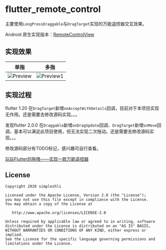 # flutter_remote_control

主要使用`LongPressDraggable`与`DragTarget`实现的万能遥控器交互效果。

Android 原生实现版本：[RemoteControlView](https://github.com/simplezhli/RemoteControlView)

## 实现效果

| 单指 | 多指 |
| :---------------------------: | :-----------------------------: |
| ![Preview](./preview/preview.gif)    |  ![Preview1](./preview/preview1.gif)    |

## 实现过程

flutter 1.20 在`DragTarget`新增`onAcceptWithDetails`回调，目前对于本项目实现无作用。还是需要去修改源码实现。。。

发现flutter 2.0.0 在`Draggable`新增`onDragUpdate`回调、`DragTarget`新增`onMove`回调，基本可以满足此项目使用，但无法实现二次拖动。还是需要去修改源码实现。。。

修改源码部分有TODO标记，感兴趣可自行查看。

[玩玩Flutter的拖拽——实现一款万能遥控器](https://weilu.blog.csdn.net/article/details/105237677)

## License

	Copyright 2020 simplezhli

    Licensed under the Apache License, Version 2.0 (the "License");
    you may not use this file except in compliance with the License.
    You may obtain a copy of the License at

       http://www.apache.org/licenses/LICENSE-2.0

    Unless required by applicable law or agreed to in writing, software
    distributed under the License is distributed on an "AS IS" BASIS,
    WITHOUT WARRANTIES OR CONDITIONS OF ANY KIND, either express or implied.
    See the License for the specific language governing permissions and
    limitations under the License.

